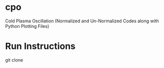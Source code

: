 # cpo
Cold Plasma Oscillation (Normalized and Un-Normalized Codes along with Python Plotting Files)

# Run Instructions
git clone 
